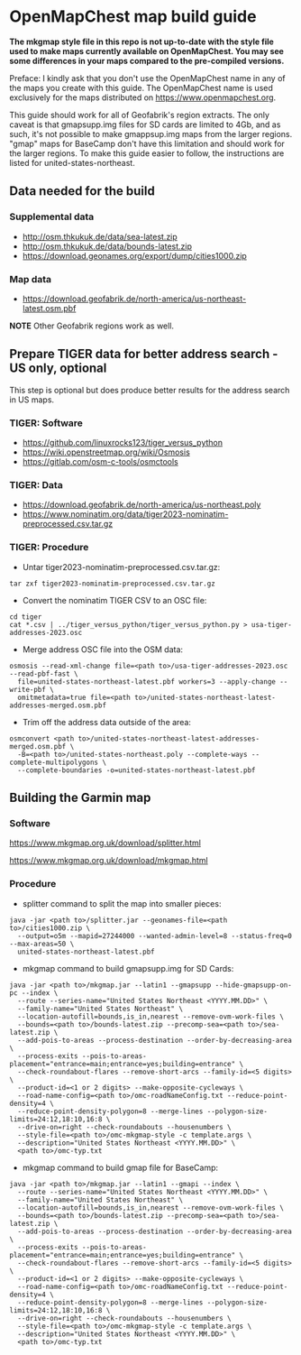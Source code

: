 # OpenMapChest map build guide

**The mkgmap style file in this repo is not up-to-date with the style file used to make maps currently available on OpenMapChest. You may see some differences in your maps compared to the pre-compiled versions.**

Preface: I kindly ask that you don't use the OpenMapChest name in any of the maps you create with this guide. The OpenMapChest name is used exclusively for the maps distributed on https://www.openmapchest.org.

This guide should work for all of Geofabrik's region extracts. The only caveat is that
gmapsupp.img files for SD cards are limited to 4Gb, and as such, it's not possible to
make gmappsup.img maps from the larger regions. "gmap" maps for BaseCamp don't have this
limitation and should work for the larger regions. To make this guide easier to follow,
the instructions are listed for united-states-northeast.

## Data needed for the build

### Supplemental data
* http://osm.thkukuk.de/data/sea-latest.zip
* http://osm.thkukuk.de/data/bounds-latest.zip
* https://download.geonames.org/export/dump/cities1000.zip

### Map data
* https://download.geofabrik.de/north-america/us-northeast-latest.osm.pbf

**NOTE** Other Geofabrik regions work as well.

## Prepare TIGER data for better address search - US only, optional

This step is optional but does produce better results for the address search in US maps.

### TIGER: Software
* https://github.com/linuxrocks123/tiger_versus_python
* https://wiki.openstreetmap.org/wiki/Osmosis
* https://gitlab.com/osm-c-tools/osmctools

### TIGER: Data
* https://download.geofabrik.de/north-america/us-northeast.poly
* https://www.nominatim.org/data/tiger2023-nominatim-preprocessed.csv.tar.gz 

### TIGER: Procedure
* Untar tiger2023-nominatim-preprocessed.csv.tar.gz:
```
tar zxf tiger2023-nominatim-preprocessed.csv.tar.gz
```

* Convert the nominatim TIGER CSV to an OSC file:
```
cd tiger
cat *.csv | ../tiger_versus_python/tiger_versus_python.py > usa-tiger-addresses-2023.osc
```

* Merge address OSC file into the OSM data:
```
osmosis --read-xml-change file=<path to>/usa-tiger-addresses-2023.osc --read-pbf-fast \
  file=united-states-northeast-latest.pbf workers=3 --apply-change --write-pbf \
  omitmetadata=true file=<path to>/united-states-northeast-latest-addresses-merged.osm.pbf
```

* Trim off the address data outside of the area:
```
osmconvert <path to>/united-states-northeast-latest-addresses-merged.osm.pbf \
  -B=<path to>/united-states-northeast.poly --complete-ways --complete-multipolygons \
  --complete-boundaries -o=united-states-northeast-latest.pbf
```

## Building the Garmin map

### Software

https://www.mkgmap.org.uk/download/splitter.html

https://www.mkgmap.org.uk/download/mkgmap.html

### Procedure

* splitter command to split the map into smaller pieces:
```
java -jar <path to>/splitter.jar --geonames-file=<path to>/cities1000.zip \
  --output=o5m --mapid=27244000 --wanted-admin-level=8 --status-freq=0 --max-areas=50 \
  united-states-northeast-latest.pbf
```

* mkgmap command to build gmapsupp.img for SD Cards:
```
java -jar <path to>/mkgmap.jar --latin1 --gmapsupp --hide-gmapsupp-on-pc --index \
  --route --series-name="United States Northeast <YYYY.MM.DD>" \
  --family-name="United States Northeast" \
  --location-autofill=bounds,is_in,nearest --remove-ovm-work-files \
  --bounds=<path to>/bounds-latest.zip --precomp-sea=<path to>/sea-latest.zip \
  --add-pois-to-areas --process-destination --order-by-decreasing-area \
  --process-exits --pois-to-areas-placement="entrance=main;entrance=yes;building=entrance" \
  --check-roundabout-flares --remove-short-arcs --family-id=<5 digits> \
  --product-id=<1 or 2 digits> --make-opposite-cycleways \
  --road-name-config=<path to>/omc-roadNameConfig.txt --reduce-point-density=4 \
  --reduce-point-density-polygon=8 --merge-lines --polygon-size-limits=24:12,18:10,16:8 \
  --drive-on=right --check-roundabouts --housenumbers \
  --style-file=<path to>/omc-mkgmap-style -c template.args \
  --description="United States Northeast <YYYY.MM.DD>" \
  <path to>/omc-typ.txt
```

* mkgmap command to build gmap file for BaseCamp:
```
java -jar <path to>/mkgmap.jar --latin1 --gmapi --index \
  --route --series-name="United States Northeast <YYYY.MM.DD>" \
  --family-name="United States Northeast" \
  --location-autofill=bounds,is_in,nearest --remove-ovm-work-files \
  --bounds=<path to>/bounds-latest.zip --precomp-sea=<path to>/sea-latest.zip \
  --add-pois-to-areas --process-destination --order-by-decreasing-area \
  --process-exits --pois-to-areas-placement="entrance=main;entrance=yes;building=entrance" \
  --check-roundabout-flares --remove-short-arcs --family-id=<5 digits> \
  --product-id=<1 or 2 digits> --make-opposite-cycleways \
  --road-name-config=<path to>/omc-roadNameConfig.txt --reduce-point-density=4 \
  --reduce-point-density-polygon=8 --merge-lines --polygon-size-limits=24:12,18:10,16:8 \
  --drive-on=right --check-roundabouts --housenumbers \
  --style-file=<path to>/omc-mkgmap-style -c template.args \
  --description="United States Northeast <YYYY.MM.DD>" \
  <path to>/omc-typ.txt
```
